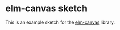 # elm-canvas sketch

This is an example sketch for the [elm-canvas](https://package.elm-lang.org/packages/joakin/elm-canvas/latest/) library.
